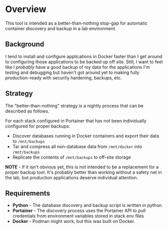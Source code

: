 # Overview

This tool is intended as a better-than-nothing stop-gap for automatic container discovery and backup in a lab environment.

## Background
I tend to install and configure applications in Docker faster than I get around to configuring those applications to be backed up off site. Still, I want to feel like I *probably* have a good backup of my data for the applications I'm testing and debugging but haven't got around yet to making fully production-ready with security hardening, backups, etc.

## Strategy

The "better-than-nothing" strategy is a nightly process that can be described as follows.

For each stack configured in Portainer that has not been individually configured for proper backups:
- Discover databases running in Docker containers and export their data to `/mnt/backups`
- Tar and compress all non-database data from `/mnt/docker` into `/mnt/backups`
- Replicate the contents of `/mnt/backups` to off-site storage
 
**NOTE** - If it isn't obvious yet, this is not intended to be a replacement for a proper backup tool. It's probably better than working without a safety net in the lab, but production applications deserve individual attention.

## Requirements
- **Python** - The database discovery and backup script is written in python.
- **Portainer** - The discovery process uses the Portainer API to pull credentials from environment variables stored in stack.env files
- **Docker** - Podman might work, but this was built on Docker.
  
